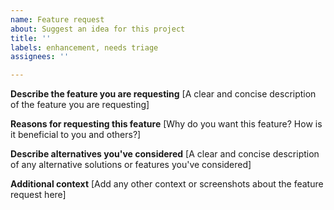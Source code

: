 ```yaml
---
name: Feature request
about: Suggest an idea for this project
title: ''
labels: enhancement, needs triage
assignees: ''

---
```


**Describe the feature you are requesting**
[A clear and concise description of the feature you are requesting]


**Reasons for requesting this feature**
[Why do you want this feature? How is it beneficial to you and others?]


**Describe alternatives you've considered**
[A clear and concise description of any alternative solutions or features you've considered]

**Additional context**
[Add any other context or screenshots about the feature request here]
